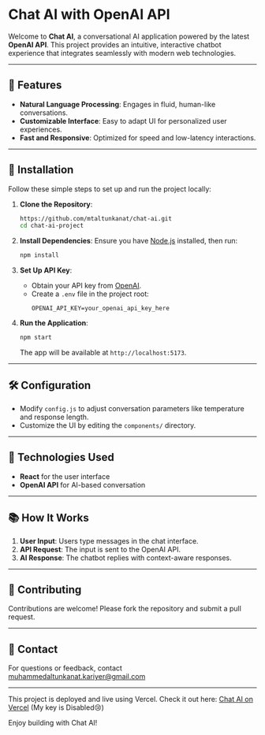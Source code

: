# Chat AI with OpenAI API

Welcome to **Chat AI**, a conversational AI application powered by the latest **OpenAI API**. This project provides an intuitive, interactive chatbot experience that integrates seamlessly with modern web technologies.

---

## 🌟 Features

- **Natural Language Processing**: Engages in fluid, human-like conversations.
- **Customizable Interface**: Easy to adapt UI for personalized user experiences.
- **Fast and Responsive**: Optimized for speed and low-latency interactions.

---

## 🚀 Installation

Follow these simple steps to set up and run the project locally:

1. **Clone the Repository**:
   ```bash
   https://github.com/mtaltunkanat/chat-ai.git
   cd chat-ai-project
   ```

2. **Install Dependencies**:
   Ensure you have [Node.js](https://nodejs.org/) installed, then run:
   ```bash
   npm install
   ```

3. **Set Up API Key**:
   - Obtain your API key from [OpenAI](https://platform.openai.com/).
   - Create a `.env` file in the project root:
     ```plaintext
     OPENAI_API_KEY=your_openai_api_key_here
     ```

4. **Run the Application**:
   ```bash
   npm start
   ```
   The app will be available at `http://localhost:5173`.

---

## 🛠️ Configuration

- Modify `config.js` to adjust conversation parameters like temperature and response length.
- Customize the UI by editing the `components/` directory.

---

## 🎨 Technologies Used

- **React** for the user interface
- **OpenAI API** for AI-based conversation

---

## 📚 How It Works

1. **User Input**: Users type messages in the chat interface.
2. **API Request**: The input is sent to the OpenAI API.
3. **AI Response**: The chatbot replies with context-aware responses.

---

## 🧩 Contributing

Contributions are welcome! Please fork the repository and submit a pull request.

---

## 📧 Contact

For questions or feedback, contact muhammedaltunkanat.kariyer@gmail.com

---

This project is deployed and live using Vercel. Check it out here: [Chat AI on Vercel](https://chat-ai-foyh.vercel.app/) (My key is Disabled😢)

Enjoy building with Chat AI!


